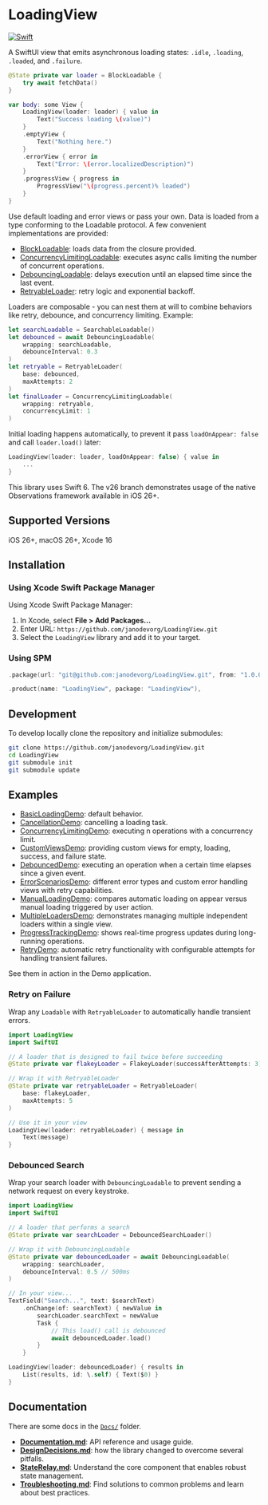 # LoadingView

[![Swift](https://github.com/janodevorg/LoadingView/actions/workflows/swift.yml/badge.svg)](https://github.com/janodevorg/LoadingView/actions/workflows/swift.yml)

A SwiftUI view that emits asynchronous loading states: `.idle`, `.loading`, `.loaded`, and `.failure`.

```swift
@State private var loader = BlockLoadable {
    try await fetchData()
}

var body: some View {
    LoadingView(loader: loader) { value in
        Text("Success loading \(value)")
    }
    .emptyView {
        Text("Nothing here.")
    }
    .errorView { error in
        Text("Error: \(error.localizedDescription)")
    }
    .progressView { progress in
        ProgressView("\(progress.percent)% loaded")
    }
}
```

Use default loading and error views or pass your own. Data is loaded from a type conforming to the Loadable protocol. A few convenient implementations are provided:

- [BlockLoadable](https://github.com/janodevorg/LoadingView/blob/main/Sources/Main/Extra/BlockLoadable.swift): loads data from the closure provided.
- [ConcurrencyLimitingLoadable](https://github.com/janodevorg/LoadingView/blob/main/Sources/Main/Extra/ConcurrencyLimitingLoadable.swift): executes async calls limiting the number of concurrent operations.
- [DebouncingLoadable](https://github.com/janodevorg/LoadingView/blob/main/Sources/Main/Extra/DebouncingLoadable.swift): delays execution until an elapsed time since the last event.
- [RetryableLoader](https://github.com/janodevorg/LoadingView/blob/main/Sources/Main/Extra/RetryableLoader.swift): retry logic and exponential backoff.

Loaders are composable - you can nest them at will to combine behaviors like retry, debounce, and concurrency limiting. Example:
```swift
let searchLoadable = SearchableLoadable()
let debounced = await DebouncingLoadable(
    wrapping: searchLoadable,
    debounceInterval: 0.3
)
let retryable = RetryableLoader(
    base: debounced,
    maxAttempts: 2
)
let finalLoader = ConcurrencyLimitingLoadable(
    wrapping: retryable,
    concurrencyLimit: 1
)
```

Initial loading happens automatically, to prevent it pass `loadOnAppear: false` and call `loader.load()` later:

```swift
LoadingView(loader: loader, loadOnAppear: false) { value in
    ...
}
```

This library uses Swift 6. The v26 branch demonstrates usage of the native Observations framework available in iOS 26+.

## Supported Versions

iOS 26+, macOS 26+, Xcode 16

## Installation

### Using Xcode Swift Package Manager

Using Xcode Swift Package Manager:

1. In Xcode, select **File > Add Packages...**
2. Enter URL: `https://github.com/janodevorg/LoadingView.git`
3. Select the `LoadingView` library and add it to your target.

### Using SPM
```swift
.package(url: "git@github.com:janodevorg/LoadingView.git", from: "1.0.0"),

.product(name: "LoadingView", package: "LoadingView"),
```

## Development

To develop locally clone the repository and initialize submodules:

```bash
git clone https://github.com/janodevorg/LoadingView.git
cd LoadingView
git submodule init
git submodule update
```

## Examples

- [BasicLoadingDemo](https://github.com/janodevorg/LoadingView/blob/main/Demo/Sources/SwiftUI/Demos/BasicLoadingDemo/BasicLoadingDemo.swift): default behavior.
- [CancellationDemo](https://github.com/janodevorg/LoadingView/blob/main/Demo/Sources/SwiftUI/Demos/CancellationDemo/CancellationDemo.swift): cancelling a loading task.
- [ConcurrencyLimitingDemo](https://github.com/janodevorg/LoadingView/blob/main/Demo/Sources/SwiftUI/Demos/ConcurrencyLimitingDemo/ConcurrencyLimitingDemo.swift): executing n operations with a concurrency limit.
- [CustomViewsDemo](https://github.com/janodevorg/LoadingView/blob/main/Demo/Sources/SwiftUI/Demos/CustomViewsDemo/CustomViewsDemo.swift): providing custom views for empty, loading, success, and failure state.
- [DebouncedDemo](https://github.com/janodevorg/LoadingView/blob/main/Demo/Sources/SwiftUI/Demos/DebouncedDemo/DebouncedDemo.swift): executing an operation when a certain time elapses since a given event.
- [ErrorScenariosDemo](https://github.com/janodevorg/LoadingView/blob/main/Demo/Sources/SwiftUI/Demos/ErrorScenariosDemo/ErrorScenariosDemo.swift): different error types and custom error handling views with retry capabilities.
- [ManualLoadingDemo](https://github.com/janodevorg/LoadingView/blob/main/Demo/Sources/SwiftUI/Demos/ManualLoadingDemo/ManualLoadingDemo.swift): compares automatic loading on appear versus manual loading triggered by user action.
- [MultipleLoadersDemo](https://github.com/janodevorg/LoadingView/blob/main/Demo/Sources/SwiftUI/Demos/MultipleLoadersDemo/MultipleLoadersDemo.swift): demonstrates managing multiple independent loaders within a single view.
- [ProgressTrackingDemo](https://github.com/janodevorg/LoadingView/blob/main/Demo/Sources/SwiftUI/Demos/ProgressTrackingDemo/ProgressTrackingDemo.swift): shows real-time progress updates during long-running operations.
- [RetryDemo](https://github.com/janodevorg/LoadingView/blob/main/Demo/Sources/SwiftUI/Demos/RetryDemo/RetryDemo.swift): automatic retry functionality with configurable attempts for handling transient failures.

See them in action in the Demo application.

### Retry on Failure

Wrap any `Loadable` with `RetryableLoader` to automatically handle transient errors.

```swift
import LoadingView
import SwiftUI

// A loader that is designed to fail twice before succeeding
@State private var flakeyLoader = FlakeyLoader(successAfterAttempts: 3)

// Wrap it with RetryableLoader
@State private var retryableLoader = RetryableLoader(
    base: flakeyLoader,
    maxAttempts: 5
)

// Use it in your view
LoadingView(loader: retryableLoader) { message in
    Text(message)
}
```

### Debounced Search

Wrap your search loader with `DebouncingLoadable` to prevent sending a network request on every keystroke.

```swift
import LoadingView
import SwiftUI

// A loader that performs a search
@State private var searchLoader = DebouncedSearchLoader()

// Wrap it with DebouncingLoadable
@State private var debouncedLoader = await DebouncingLoadable(
    wrapping: searchLoader,
    debounceInterval: 0.5 // 500ms
)

// In your view...
TextField("Search...", text: $searchText)
    .onChange(of: searchText) { newValue in
        searchLoader.searchText = newValue
        Task {
            // This load() call is debounced
            await debouncedLoader.load()
        }
    }

LoadingView(loader: debouncedLoader) { results in
    List(results, id: \.self) { Text($0) }
}
```

## Documentation

There are some docs in the [`Docs/`](./Docs) folder.

- **[Documentation.md](./Docs/Documentation.md)**: API reference and usage guide.
- **[DesignDecisions.md](./Docs/DesignDecisions.md)**: how the library changed to overcome several pitfalls.
- **[StateRelay.md](./Docs/StateRelay.md)**: Understand the core component that enables robust state management.
- **[Troubleshooting.md](./Docs/Troubleshooting.md)**: Find solutions to common problems and learn about best practices.
